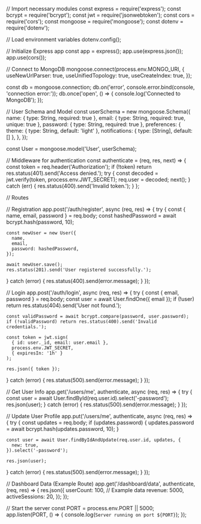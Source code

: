 // Import necessary modules
const express = require('express');
const bcrypt = require('bcrypt');
const jwt = require('jsonwebtoken');
const cors = require('cors');
const mongoose = require('mongoose');
const dotenv = require('dotenv');

// Load environment variables
dotenv.config();

// Initialize Express app
const app = express();
app.use(express.json());
app.use(cors());

// Connect to MongoDB
mongoose.connect(process.env.MONGO_URI, {
  useNewUrlParser: true,
  useUnifiedTopology: true,
  useCreateIndex: true,
});

const db = mongoose.connection;
db.on('error', console.error.bind(console, 'connection error:'));
db.once('open', () => {
  console.log('Connected to MongoDB');
});

// User Schema and Model
const userSchema = new mongoose.Schema({
  name: { type: String, required: true },
  email: { type: String, required: true, unique: true },
  password: { type: String, required: true },
  preferences: {
    theme: { type: String, default: 'light' },
    notifications: { type: [String], default: [] },
  },
});

const User = mongoose.model('User', userSchema);

// Middleware for authentication
const authenticate = (req, res, next) => {
  const token = req.header('Authorization');
  if (!token) return res.status(401).send('Access denied.');
  try {
    const decoded = jwt.verify(token, process.env.JWT_SECRET);
    req.user = decoded;
    next();
  } catch (err) {
    res.status(400).send('Invalid token.');
  }
};

// Routes

// Registration
app.post('/auth/register', async (req, res) => {
  try {
    const { name, email, password } = req.body;
    const hashedPassword = await bcrypt.hash(password, 10);

    const newUser = new User({
      name,
      email,
      password: hashedPassword,
    });

    await newUser.save();
    res.status(201).send('User registered successfully.');
  } catch (error) {
    res.status(400).send(error.message);
  }
});

// Login
app.post('/auth/login', async (req, res) => {
  try {
    const { email, password } = req.body;
    const user = await User.findOne({ email });
    if (!user) return res.status(404).send('User not found.');

    const validPassword = await bcrypt.compare(password, user.password);
    if (!validPassword) return res.status(400).send('Invalid credentials.');

    const token = jwt.sign(
      { id: user._id, email: user.email },
      process.env.JWT_SECRET,
      { expiresIn: '1h' }
    );

    res.json({ token });
  } catch (error) {
    res.status(500).send(error.message);
  }
});

// Get User Info
app.get('/users/me', authenticate, async (req, res) => {
  try {
    const user = await User.findById(req.user.id).select('-password');
    res.json(user);
  } catch (error) {
    res.status(500).send(error.message);
  }
});

// Update User Profile
app.put('/users/me', authenticate, async (req, res) => {
  try {
    const updates = req.body;
    if (updates.password) {
      updates.password = await bcrypt.hash(updates.password, 10);
    }

    const user = await User.findByIdAndUpdate(req.user.id, updates, {
      new: true,
    }).select('-password');

    res.json(user);
  } catch (error) {
    res.status(500).send(error.message);
  }
});

// Dashboard Data (Example Route)
app.get('/dashboard/data', authenticate, (req, res) => {
  res.json({
    userCount: 100, // Example data
    revenue: 5000,
    activeSessions: 20,
  });
});

// Start the server
const PORT = process.env.PORT || 5000;
app.listen(PORT, () => {
  console.log(`Server running on port ${PORT}`);
});
